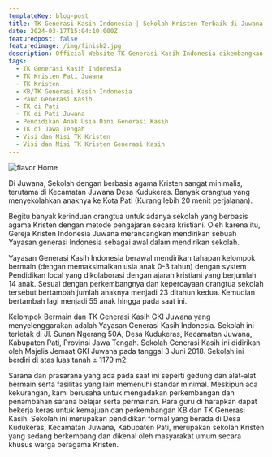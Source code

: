 ```yaml
---
templateKey: blog-post
title: TK Generasi Kasih Indonesia | Sekolah Kristen Terbaik di Juwana
date: 2024-03-17T15:04:10.000Z
featuredpost: false
featuredimage: /img/finish2.jpg
description: Official Website TK Generasi Kasih Indonesia dikembangkan dengan GatsbyJs.
tags:
  - TK Generasi Kasih Indonesia
  - TK Kristen Pati Juwana
  - TK Kristen 
  - KB/TK Generasi Kasih Indonesia
  - Paud Generasi Kasih
  - TK di Pati
  - TK di Pati Juwana
  - Pendidikan Anak Usia Dini Generasi Kasih
  - TK di Jawa Tengah
  - Visi dan Misi TK Kristen
  - Visi dan Misi TK Kristen Generasi Kasih
---
```

![flavor Home](/img/finish2.jpg)




Di Juwana, Sekolah dengan berbasis agama Kristen sangat minimalis, terutama di Kecamatan Juwana Desa Kudukeras. Banyak orangtua yang menyekolahkan anaknya ke Kota Pati (Kurang lebih 20 menit perjalanan).

Begitu banyak kerinduan orangtua untuk adanya sekolah yang berbasis agama Kristen dengan metode pengajaran secara kristiani. Oleh karena itu, Gereja Kristen Indonesia Juwana merancangkan mendirikan sebuah Yayasan generasi Indonesia sebagai awal dalam mendirikan sekolah. 

Yayasan Generasi Kasih Indonesia berawal mendirikan tahapan kelompok bermain (dengan memaksimalkan usia anak 0-3 tahun) dengan system Pendidikan local yang dikolaborasi dengan ajaran kristiani yang berjumlah 14 anak. Sesuai dengan perkembangnya dan kepercayaan orangtua sekolah tersebut bertambah jumlah anaknya menjadi 23 ditahun kedua. Kemudian bertambah lagi menjadi 55 anak hingga pada saat ini. 

Kelompok Bermain dan TK Generasi Kasih GKI Juwana yang menyelenggarakan adalah Yayasan Generasi Kasih Indonesia. Sekolah ini terletak di Jl. Sunan Ngerang 50A, Desa Kudukeras, Kecamatan Juwana, Kabupaten Pati, Provinsi Jawa Tengah. Sekolah Generasi Kasih ini didirikan oleh Majelis Jemaat GKI Juwana pada tanggal 3 Juni 2018. Sekolah ini berdiri di atas luas tanah  ± 1179 m2. 

Sarana dan prasarana yang ada pada saat ini seperti gedung dan alat-alat bermain serta fasilitas yang lain memenuhi standar minimal. Meskipun ada kekurangan, kami berusaha untuk mengadakan perkembangan dan penambahan sarana belajar serta permainan.  Para guru di harapkan dapat bekerja keras untuk kemajuan dan perkembangan KB dan TK Generasi Kasih. Sekolah ini merupakan pendidikan formal yang berada di Desa Kudukeras,  Kecamatan Juwana,  Kabupaten Pati, merupakan sekolah Kristen yang sedang berkembang dan dikenal oleh masyarakat umum secara khusus warga beragama Kristen. 


